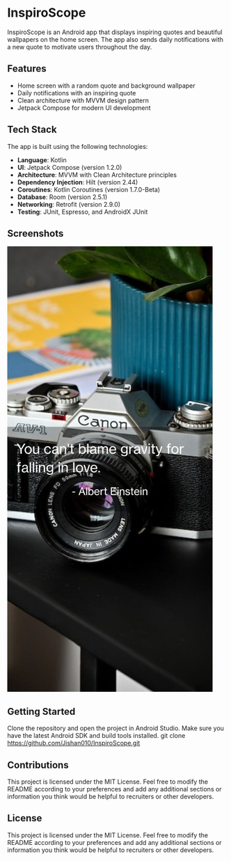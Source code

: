 # InspiroScope

InspiroScope is an Android app that displays inspiring quotes and beautiful wallpapers on the home screen. The app also sends daily notifications with a new quote to motivate users throughout the day.

## Features

- Home screen with a random quote and background wallpaper
- Daily notifications with an inspiring quote
- Clean architecture with MVVM design pattern
- Jetpack Compose for modern UI development

## Tech Stack

The app is built using the following technologies:

- **Language**: Kotlin
- **UI**: Jetpack Compose (version 1.2.0)
- **Architecture**: MVVM with Clean Architecture principles
- **Dependency Injection**: Hilt (version 2.44)
- **Coroutines**: Kotlin Coroutines (version 1.7.0-Beta)
- **Database**: Room (version 2.5.1)
- **Networking**: Retrofit (version 2.9.0)
- **Testing**: JUnit, Espresso, and AndroidX JUnit

## Screenshots

![](screnshots/home.jpg)

## Getting Started
Clone the repository and open the project in Android Studio. Make sure you have the latest Android SDK and build tools installed.
git clone https://github.com/Jishan010/InspiroScope.git

## Contributions
This project is licensed under the MIT License.
Feel free to modify the README according to your preferences and add any additional sections or information you think would be helpful to recruiters or other developers.

## License
This project is licensed under the MIT License.
Feel free to modify the README according to your preferences and add any additional sections or information you think would be helpful to recruiters or other developers.
